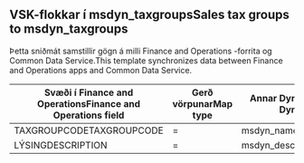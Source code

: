 ## <a name="sales-tax-groups-to-msdyn_taxgroups"></a><span data-ttu-id="54669-101">VSK-flokkar í msdyn_taxgroups</span><span class="sxs-lookup"><span data-stu-id="54669-101">Sales tax groups to msdyn_taxgroups</span></span>

<span data-ttu-id="54669-102">Þetta sniðmát samstillir gögn á milli Finance and Operations -forrita og Common Data Service.</span><span class="sxs-lookup"><span data-stu-id="54669-102">This template synchronizes data between Finance and Operations apps and Common Data Service.</span></span>

<span data-ttu-id="54669-103">Svæði í Finance and Operations</span><span class="sxs-lookup"><span data-stu-id="54669-103">Finance and Operations field</span></span> | <span data-ttu-id="54669-104">Gerð vörpunar</span><span class="sxs-lookup"><span data-stu-id="54669-104">Map type</span></span> | <span data-ttu-id="54669-105">Annar Dynamics 365 reitur</span><span class="sxs-lookup"><span data-stu-id="54669-105">Other Dynamics 365 field</span></span> | <span data-ttu-id="54669-106">Sjálfgildi</span><span class="sxs-lookup"><span data-stu-id="54669-106">Default value</span></span>
---|---|---|---
<span data-ttu-id="54669-107">TAXGROUPCODE</span><span class="sxs-lookup"><span data-stu-id="54669-107">TAXGROUPCODE</span></span> | = | <span data-ttu-id="54669-108">msdyn_name</span><span class="sxs-lookup"><span data-stu-id="54669-108">msdyn_name</span></span> | 
<span data-ttu-id="54669-109">LÝSING</span><span class="sxs-lookup"><span data-stu-id="54669-109">DESCRIPTION</span></span> | = | <span data-ttu-id="54669-110">msdyn_description</span><span class="sxs-lookup"><span data-stu-id="54669-110">msdyn_description</span></span> | 
